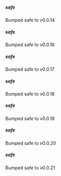 
##### safe
Bumped safe to v0.0.14

##### safe
Bumped safe to v0.0.16

##### safe
Bumped safe to v0.0.17

##### safe
Bumped safe to v0.0.18

##### safe
Bumped safe to v0.0.19

##### safe
Bumped safe to v0.0.20

##### safe
Bumped safe to v0.0.21
